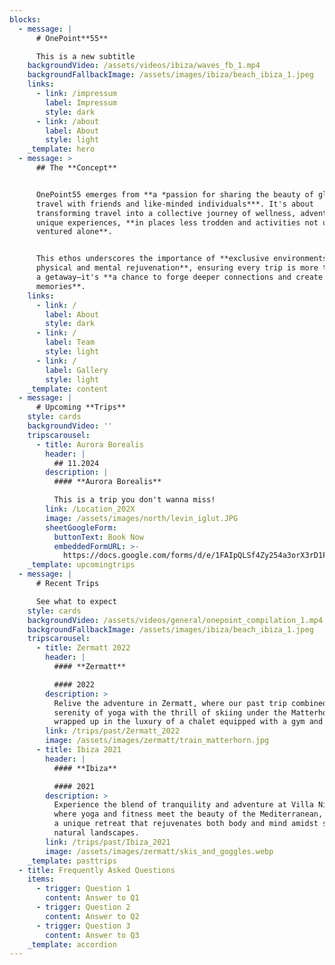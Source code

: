 ```yaml
---
blocks:
  - message: |
      # OnePoint**55**

      This is a new subtitle
    backgroundVideo: /assets/videos/ibiza/waves_fb_1.mp4
    backgroundFallbackImage: /assets/images/ibiza/beach_ibiza_1.jpeg
    links:
      - link: /impressum
        label: Impressum
        style: dark
      - link: /about
        label: About
        style: light
    _template: hero
  - message: >
      ## The **Concept**


      OnePoint55 emerges from **a *passion for sharing the beauty of global
      travel with friends and like-minded individuals***. It's about
      transforming travel into a collective journey of wellness, adventure, and
      unique experiences, **in places less trodden and activities not usually
      ventured alone**.


      This ethos underscores the importance of **exclusive environments for
      physical and mental rejuvenation**, ensuring every trip is more than just
      a getaway—it's **a chance to forge deeper connections and create lasting
      memories**.
    links:
      - link: /
        label: About
        style: dark
      - link: /
        label: Team
        style: light
      - link: /
        label: Gallery
        style: light
    _template: content
  - message: |
      # Upcoming **Trips**
    style: cards
    backgroundVideo: ''
    tripscarousel:
      - title: Aurora Borealis
        header: |
          ## 11.2024
        description: |
          #### **Aurora Borealis**

          This is a trip you don't wanna miss!
        link: /Location_202X
        image: /assets/images/north/levin_iglut.JPG
        sheetGoogleForm:
          buttonText: Book Now
          embeddedFormURL: >-
            https://docs.google.com/forms/d/e/1FAIpQLSf4Zy254a3orX3rD1FN_Auz69neDjVlB-ieAgagtmeuc9W5YA/viewform?embedded=true
    _template: upcomingtrips
  - message: |
      # Recent Trips

      See what to expect
    style: cards
    backgroundVideo: /assets/videos/general/onepoint_compilation_1.mp4
    backgroundFallbackImage: /assets/images/ibiza/beach_ibiza_1.jpeg
    tripscarousel:
      - title: Zermatt 2022
        header: |
          #### **Zermatt**

          #### 2022
        description: >
          Relive the adventure in Zermatt, where our past trip combined the
          serenity of yoga with the thrill of skiing under the Matterhorn, all
          wrapped up in the luxury of a chalet equipped with a gym and SPA.
        link: /trips/past/Zermatt_2022
        image: /assets/images/zermatt/train_matterhorn.jpg
      - title: Ibiza 2021
        header: |
          #### **Ibiza**

          #### 2021
        description: >
          Experience the blend of tranquility and adventure at Villa Nirvana,
          where yoga and fitness meet the beauty of the Mediterranean, offering
          a unique retreat that rejuvenates both body and mind amidst stunning
          natural landscapes.
        link: /trips/past/Ibiza_2021
        image: /assets/images/zermatt/skis_and_goggles.webp
    _template: pasttrips
  - title: Frequently Asked Questions
    items:
      - trigger: Question 1
        content: Answer to Q1
      - trigger: Question 2
        content: Answer to Q2
      - trigger: Question 3
        content: Answer to Q3
    _template: accordion
---
```


